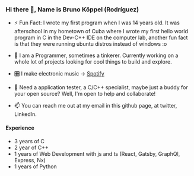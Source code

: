 ### Hi there 👋, Name is Bruno Köppel (Rodríguez)

- ⚡ Fun Fact: I wrote my first program when I was 14 years old. It was afterschool in my hometown of Cuba where I wrote my first hello world program in C in the Dev-C++ IDE on the computer lab, another fun fact is that they were running ubuntu distros instead of windows :o 

- 🔭 I am a Programmer, sometimes a tinkerer. Currently working on a whole lot of projects looking for cool things to build and explore.

- 🎛 I make electronic music -> [Spotify](https://open.spotify.com/artist/6BdSmIpqVam6MashlNUOoK?si=f8mVigR-TQaATPULzTWL-w) 

- 👯 Need a application tester, a C/C++ specialist, maybe just a buddy for your open source? Well, I'm open to help and collaborate!

- 📫 You can reach me out at my email in this github page, at twitter, LinkedIn.

#### Experience
- 3 years of C
- 2 year of C++
- 1 years of Web Development with js and ts (React, Gatsby, GraphQl, Express, Nx)
- 1 years of Python

<!--
**BrunoKoppel/brunokoppel** is a ✨ _special_ ✨ repository because its `README.md` (this file) appears on your GitHub profile.

Here are some ideas to get you started:

- 🔭 I’m currently working on ...
- 🌱 I’m currently learning ...
- 👯 I’m looking to collaborate on ...
- 🤔 I’m looking for help with ...
- 💬 Ask me about ...
- 📫 How to reach me: ...
- 😄 Pronouns: ...
- ⚡ Fun fact: ...
-->

